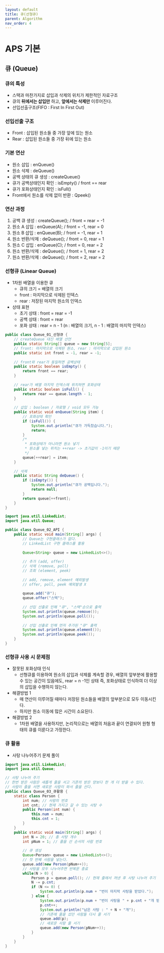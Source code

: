 ```yaml
---
layout: default
title: 큐(선형큐)
parent: Algorithm
nav_order: 4
---
```


# APS 기본

## 큐 (Queue)

### 큐의 특성
- 스택과 마찬가지로 삽입과 삭제의 위치가 제한적인 자료구조
- 큐의 **뒤에서는 삽입만** 하고, **앞에서는 삭제만** 이루어진다.
- 선입선출구조(FIFO : First In First Out)

### 선입선출 구조
- Front : 삽입된 원소들 중 가장 앞에 있는 원소
- Rear : 삽입된 원소들 중 가장 뒤에 있는 원소

### 기본 연산
- 원소 삽입 : enQueue()
- 원소 삭제 : deQueue()
- 공백 상태의 큐 생성 : createQueue()
- 큐가 공백상태인지 확인 : isEmpty() / front == rear
- 큐가 포화상태인지 확인 : isFull()
- Front에서 원소를 삭제 없이 반환 : Qpeek()

### 연산 과정
1. 공백 큐 생성 : createQueue(); / front = rear = -1
2. 원소 A 삽입 : enQueue(A); / front = -1, rear = 0
3. 원소 B 삽입 : enQueue(B); / front = -1, rear = 1
4. 원소 반환/삭제 : deQueue(); / front = 0, rear = 1
5. 원소 C 삽입 : enQueue(C); / front = 0, rear = 2
6. 원소 반환/삭제 : deQueue(); / front = 1, rear = 2
7. 원소 반환/삭제 : deQueue(); / front = 2, rear = 2

### 선형큐 (Linear Queue)
- 1차원 배열을 이용한 큐
  - 큐의 크기 = 배열의 크기
  - front : 마지막으로 삭제된 인덱스
  - rear : 저장된 마지막 원소의 인덱스
- 상태 표현
  - 초기 상태 : front = rear = -1
  - 공백 상태 : front = rear
  - 포화 상태 : rear = n - 1 (n : 배열의 크기, n - 1 : 배열의 마지막 인덱스)

```java
public class Queue_01_선형큐 {
	// createQueue 대신 배열 선언
	public static String[] queue = new String[5];
	// front: 마지막으로 삭제된 원소, rear : 마지막으로 삽입된 원소
	public static int front = -1, rear = -1;
	
	// front와 rear가 동일하면 공백상태
	public static boolean isEmpty() {
		return front == rear;
	}
	
	// rear가 배열 마지막 인덱스에 위치하면 포화상태
	public static boolean isFull() {
		return rear == queue.length - 1;
	}
	
	// 삽입 : boolean / 자료형 / void 모두 가능
	public static void enQueue(String item) {
		// 포화상태 확인
		if (isFull()) {
			System.out.println("큐가 가득찼습니다.");
			return;
		}
		/*
		 * 포화상태가 아니라면 원소 넣기
		 * 원소를 넣는 위치는 ++rear -> 초기값이 -1이기 때문
		 */
		queue[++rear] = item;
	}
	
	// 삭제
	public static String deQueue() {
		if (isEmpty()) {
			System.out.println("큐가 공백입니다.");
			return null;
		}
		return queue[++front];
	}
}
```

```java
import java.util.LinkedList;
import java.util.Queue;

public class Queue_02_API {
	public static void main(String[] args) {
		// Queue는 구현클래스가 없다.
		// LinkedList 구현 클래스를 활용
		
		Queue<String> queue = new LinkedList<>();
		
		// 추가 (add, offer)
		// 삭제 (remove, poll)
		// 조회 (element, peek)
		
		// add, remove, element 예외발생
		// offer, poll, peek 예외발생 X
		
		queue.add("큐");
		queue.offer("스택");
		
		// 선입 선출로 인해 "큐", "스택"순으로 출력 
		System.out.println(queue.remove());
		System.out.println(queue.poll());
		
		// 선입 선출로 인해 먼저 추가된 "큐" 출력 
		System.out.println(queue.element());
		System.out.println(queue.peek());
	}
}
```

### 선형큐 사용 시 문제점
- 잘못된 포화상태 인식
  - 선형큐를 이용하여 원소의 삽입과 삭제를 계속할 경우, 배열의 앞부분에 활용할 수 있는 공간이 있음에도, rear = n -1인 상태 즉, 포화상태로 인식하여 더 이상의 삽입을 수행하지 않는다.
- 해결방법 1
  - 매 연산이 이루어질 때마다 저장된 원소들을 배열의 앞부분으로 모두 이동시킨다.
  - 하지만 원소 이동에 많은 시간이 소요된다.
- 해결방법 2
  - 1차원 배열을 사용하지만, 논리적으로는 배열의 처음과 끝이 연결되어 원형 형태의 큐를 이룬다고 가정한다.

### 큐 활용
- 사탕 나누어주기 문제 풀이

```java
import java.util.LinkedList;
import java.util.Queue;

// 사탕 나누어 주기
// 한번 받은 사람은 새롭게 줄을 서고 기존의 받은 양보다 한 개 더 받을 수 있다.
// 사람이 줄을 서면 새로운 사람이 와서 줄을 선다.
public class Queue_03_큐활용 {
	static class Person {
		int num; // 사람의 번호
		int cnt; // 현재 가지고 갈 수 있는 사탕 수
		public Person(int num) {
			this.num = num;
			this.cnt = 1;
		}
	}
	public static void main(String[] args) {
		int N = 20; // 총 사탕 개수
		int pNum = 1; // 줄을 선 순서의 사람 번호
		
		// 큐 생성
		Queue<Person> queue = new LinkedList<>();
		// 첫 번째 사람을 넣는다.
		queue.add(new Person(pNum++));
		// 사탕을 모두 나누어주면 반복문 종료
		while(N > 0) {
			Person p = queue.poll(); // 현재 줄에서 꺼낸 후 사탕 나누어 주기
			N -= p.cnt;
			if (N <= 0) {
				System.out.println(p.num + "번이 마지막 사탕을 받았다.");
			} else {
				System.out.println(p.num + "번이 사탕을 " + p.cnt + "개 받았다.");
				p.cnt++;
				System.out.println("남은 사탕 : " + N + "개");
				// 기존에 줄을 섰던 사람들 다시 줄 서기
				queue.add(p);
				// 새로운 사람 줄 서기
				queue.add(new Person(pNum++));
			}
		}
	}
}
```
